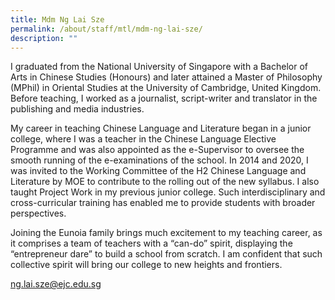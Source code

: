 ```yaml
---
title: Mdm Ng Lai Sze
permalink: /about/staff/mtl/mdm-ng-lai-sze/
description: ""
---
```


I graduated from the National University of Singapore with a Bachelor of Arts in Chinese Studies (Honours) and later attained a Master of Philosophy (MPhil) in Oriental Studies at the University of Cambridge, United Kingdom. Before teaching, I worked as a journalist, script-writer and translator in the publishing and media industries.

My career in teaching Chinese Language and Literature began in a junior college, where I was a teacher in the Chinese Language Elective Programme and was also appointed as the e-Supervisor to oversee the smooth running of the e-examinations of the school. In 2014 and 2020, I was invited to the Working Committee of the H2 Chinese Language and Literature by MOE to contribute to the rolling out of the new syllabus. I also taught Project Work in my previous junior college. Such interdisciplinary and cross-curricular training has enabled me to provide students with broader perspectives.

Joining the Eunoia family brings much excitement to my teaching career, as it comprises a team of teachers with a “can-do” spirit, displaying the “entrepreneur dare” to build a school from scratch. I am confident that such collective spirit will bring our college to new heights and frontiers.

[ng.lai.sze@ejc.edu.sg](mailto:ng.lai.sze@ejc.edu.sg)